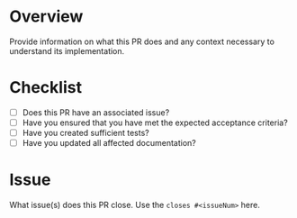 # Overview
Provide information on what this PR does and any context necessary to understand its implementation.

# Checklist
- [ ] Does this PR have an associated issue?
- [ ] Have you ensured that you have met the expected acceptance criteria?
- [ ] Have you created sufficient tests?
- [ ] Have you updated all affected documentation?

# Issue
What issue(s) does this PR close. Use the `closes #<issueNum>` here.
